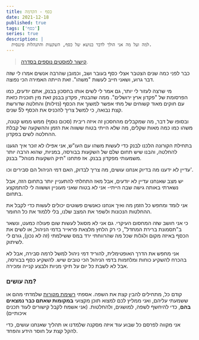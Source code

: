 ```yaml
---
title: כסף - הקדמה
date: 2021-12-18
published: true
tags: ['כסף']
series: true
description: |
  למה ועל מה אני הולך לדבר בנושא של כסף, השקעות והתנהלות פיננסית.
---
```


> [קישור לפוסטים נוספים בסדרה](https://bscstudent.netlify.app/tag/%D7%9B%D7%A1%D7%A3/).

כבר לפני כמה שנים הצטבר אצלי כסף בעובר ושב, וכמובן שהרבה אנשים אמרו לי שזה דבר גרוע, ושאני חייב לעשות "משהו". זאת הייתה האמירה הכי נפוצה.

מי שרצה לעזור לי יותר, גם אמר לי לשים אותו בחסכון בבנק, אתם יודעים, כמו הפרסומת של "פקדון ארץ ירושלים". ממה שהבנתי, פקדון בבנק זאת מין תוכנית כזאת עם חוקים מאוד קשוחים של מתי אפשר למשוך את הכסף (נזילות) והחלטה שדורשת קצת נבואה, כי למשל צריך להכניס את הכסף ל5 שנים.

ובסופו של דבר, מה שמקבלים מהחסכון זה איזה ריבית (סכום נוסף) ממש ממש קטנה, משהו כמו כמה מאות שקלים, מה שלא הייתי בטוח ששווה את הזמן וההשקעה של קבלת ההחלטה לשים בפקדון.

בתחילת הקורונה הלכנו לבנק כדי לעשות משהו עם העו"ש, אני אפילו לא זוכר איך הגענו להחלטה, והבנו שיש תחום שלם של השקעות בבורסה, במניות, שהוא הרבה יותר משמעותי מפקדון בבנק. אז פתחנו "תיק השקעות מנוהל" בבנק.

עדיין לא ידענו מה בדיוק אנחנו עושים, מה צריך לבדוק, האם דמי הניהול הם סבירים וכו'.

יש מצב שאנחנו עדיין לא יודעים, אבל מאז התחלתי להתעניין יותר בתחום הזה, אבל נשארתי באותה גישה שבה הייתי- אני לא בטוח שאני מעוניין וששווה לי להתמקצע בתחום.

אני לומד ומחפש כל הזמן מה ואיך אנחנו כאנשים פשוטים יכולים לעשות כדי לקבל את ההחלטות הנכונות ולשפר את המצב שלנו, בלי ללמוד את כל החומר.

כי אני חושב שזה המחסום העיקרי. גם אני לא מסוגל לעשות שום פעולה כמעט, ונשאר ב"תסמונת ברירת המחדל", כי רק הלחץ מלצאת פראייר בדמי הניהול, או לשים את הכסף באיזה מקום ולגלות שכל מה שהרווחתי ירד במס ששילמתי (זה לא נכון), גורם לי לשיתוק.

אני מחפש את הדרך האופטימלית, להוריד דמי ניהול למשל לרמה סבירה, אבל לא בהכרח להשקיע כוחות ומלחמות בדמי הניהול הכי טובים שיש. להשקיע כסף בבורסה, אבל לא לשבת כל יום על תיקי מניות ולבצע קנייה ומכירה.

### מה עושים?

קודם כל, מתחילים להבין קצת את השפה. אספתי [רשימת מקורות](https://bscstudent.netlify.app/invest/) שלמדתי מהם או ששמעתי עליהם, ואני ממליץ לכם למצוא תוכן מקצועי **במקומות שאתם כבר נמצאים בהם**, כדי להיחשף לשפה, למושגים, ולהחלטות. (אני אשמח לקבל קישורים לעוד תכנים איכותיים)

אני מקווה לפרסם כל שבוע עוד איזה מסקנה שלמדנו או תהליך שאנחנו עושים, כדי להקל קצת על חוסר הידע והפחד.
